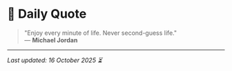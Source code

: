 # 📜 Daily Quote

> "Enjoy every minute of life. Never second-guess life."  
> — **Michael Jordan**

---

_Last updated: 16 October 2025 ⏳_
